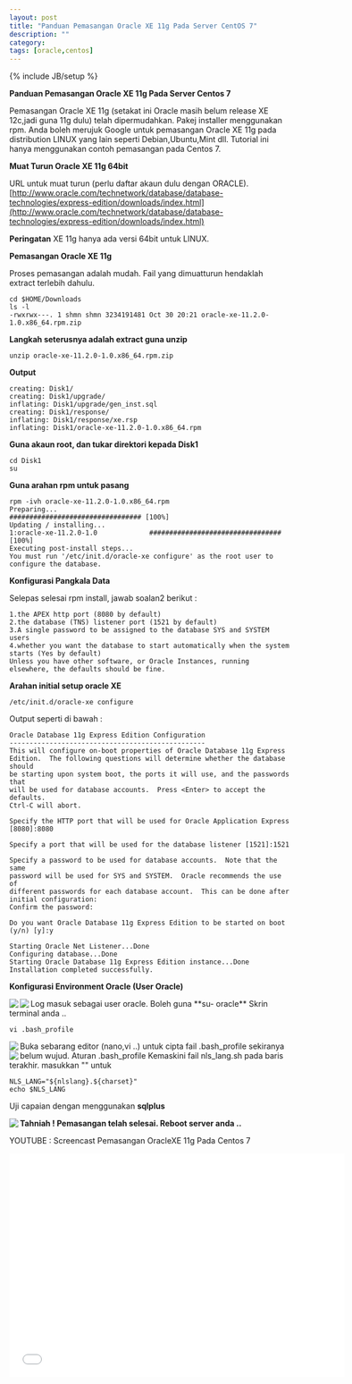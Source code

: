 ```yaml
---
layout: post
title: "Panduan Pemasangan Oracle XE 11g Pada Server CentOS 7"
description: ""
category: 
tags: [oracle,centos]
---
```

{% include JB/setup %}


**Panduan Pemasangan Oracle XE 11g Pada Server Centos 7**

Pemasangan Oracle XE 11g (setakat ini Oracle masih belum release XE 12c,jadi guna 11g dulu) telah dipermudahkan. Pakej installer menggunakan rpm. Anda boleh
merujuk Google untuk pemasangan Oracle XE 11g pada distribution LINUX yang lain seperti Debian,Ubuntu,Mint dll. 
Tutorial ini hanya menggunakan contoh pemasangan pada Centos 7.

**Muat Turun Oracle XE 11g 64bit**

URL untuk muat turun (perlu daftar akaun dulu dengan ORACLE). 
[http://www.oracle.com/technetwork/database/database-technologies/express-edition/downloads/index.html](http://www.oracle.com/technetwork/database/database-technologies/express-edition/downloads/index.html)

**Peringatan** XE 11g hanya ada versi 64bit untuk LINUX. 


**Pemasangan Oracle XE 11g**

Proses pemasangan adalah mudah. Fail yang dimuatturun hendaklah extract terlebih dahulu.

    cd $HOME/Downloads
    ls -l
    -rwxrwx---. 1 shmn shmn 3234191481 Oct 30 20:21 oracle-xe-11.2.0-1.0.x86_64.rpm.zip
    
    
**Langkah seterusnya adalah extract guna unzip**


    unzip oracle-xe-11.2.0-1.0.x86_64.rpm.zip

**Output**

    creating: Disk1/
    creating: Disk1/upgrade/
    inflating: Disk1/upgrade/gen_inst.sql  
    creating: Disk1/response/
    inflating: Disk1/response/xe.rsp   
    inflating: Disk1/oracle-xe-11.2.0-1.0.x86_64.rpm 

**Guna akaun root, dan tukar direktori kepada Disk1**

    cd Disk1
    su

**Guna arahan rpm untuk pasang** 


    rpm -ivh oracle-xe-11.2.0-1.0.x86_64.rpm
    Preparing...                          ################################# [100%]
    Updating / installing...
    1:oracle-xe-11.2.0-1.0             ################################# [100%]
    Executing post-install steps...
    You must run '/etc/init.d/oracle-xe configure' as the root user to configure the database.
    
    
**Konfigurasi Pangkala Data**    

Selepas selesai rpm install, jawab soalan2 berikut : 

    1.the APEX http port (8080 by default)
    2.the database (TNS) listener port (1521 by default)
    3.A single password to be assigned to the database SYS and SYSTEM users
    4.whether you want the database to start automatically when the system starts (Yes by default)
    Unless you have other software, or Oracle Instances, running elsewhere, the defaults should be fine.

**Arahan initial setup oracle XE**


    /etc/init.d/oracle-xe configure

Output seperti di bawah : 
  
    Oracle Database 11g Express Edition Configuration
    -------------------------------------------------
    This will configure on-boot properties of Oracle Database 11g Express 
    Edition.  The following questions will determine whether the database should 
    be starting upon system boot, the ports it will use, and the passwords that 
    will be used for database accounts.  Press <Enter> to accept the defaults. 
    Ctrl-C will abort.
    
    Specify the HTTP port that will be used for Oracle Application Express [8080]:8080
    
    Specify a port that will be used for the database listener [1521]:1521
 
    Specify a password to be used for database accounts.  Note that the same
    password will be used for SYS and SYSTEM.  Oracle recommends the use of 
    different passwords for each database account.  This can be done after 
    initial configuration:
    Confirm the password:
 
    Do you want Oracle Database 11g Express Edition to be started on boot (y/n) [y]:y
 
    Starting Oracle Net Listener...Done
    Configuring database...Done
    Starting Oracle Database 11g Express Edition instance...Done
    Installation completed successfully.



**Konfigurasi Environment Oracle (User Oracle)**



<img src="{{ASSET_PATH}}/images/ora1vibashprofile.png" align="left"/> 
Log masuk sebagai user oracle. Boleh guna **su- oracle**


<img src="{{ASSET_PATH}}/images/ora1nlslangterm.png" align="left"/>
Skrin terminal anda .. 

    vi .bash_profile


<img src="{{ASSET_PATH}}/images/ora1oraenv.png" align="left"/> 
Buka sebarang editor (nano,vi ..) untuk cipta fail .bash_profile sekiranya belum wujud.
Aturan .bash_profile

<img src="{{ASSET_PATH}}/images/ora1nlslang.png" align="left"/>
Kemaskini fail nls_lang.sh pada baris terakhir. masukkan "" untuk 

    NLS_LANG="${nlslang}.${charset}"
    echo $NLS_LANG
  
Uji capaian dengan menggunakan **sqlplus**

<img src="{{ASSET_PATH}}/images/ora1sqlplus.png" align="left"/>



**Tahniah ! Pemasangan telah selesai. Reboot server anda ..**

YOUTUBE : Screencast Pemasangan OracleXE 11g Pada Centos 7

<iframe width="600" height="400" src="//www.youtube.com/embed/6M2mHXmuRGs" frameborder="0" allowfullscreen></iframe>
